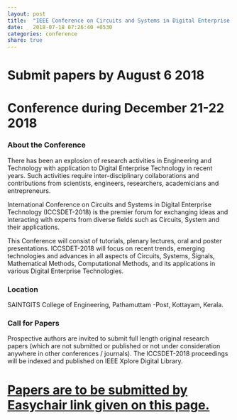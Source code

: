 ```yaml
---
layout: post
title:  "IEEE Conference on Circuits and Systems in Digital Enterprise Technology"
date:   2018-07-18 07:26:40 +0530
categories: conference
share: true
---
```

# Submit papers by August 6 2018
# Conference during December 21-22 2018


### About the Conference

There has been an explosion of research activities in Engineering and Technology with application to Digital Enterprise Technology in recent years. Such activities require inter-disciplinary collaborations and contributions from scientists, engineers, researchers, academicians and entrepreneurs.

International Conference on Circuits and Systems in Digital Enterprise Technology (ICCSDET-2018) is the premier forum for exchanging ideas and interacting with experts from diverse fields such as Circuits, System and their applications.

This Conference will consist of tutorials, plenary lectures, oral and poster presentations. ICCSDET-2018 will focus on recent trends, emerging technologies and advances in all aspects of Circuits, Systems, Signals, Mathematical Methods, Computational Methods, and its applications in various Digital Enterprise Technologies.

### Location

SAINTGITS College of Engineering, Pathamuttam -Post,
Kottayam, Kerala.

### Call for Papers

Prospective authors are invited to submit full length original research papers (which are not submitted or published or not under consideration anywhere in other conferences / journals). The ICCSDET-2018 proceedings will be indexed and published on IEEE Xplore Digital Library.


# [Papers are to be submitted by Easychair link given on this page.](http://www.iccsdet.com/paper-submission/)

